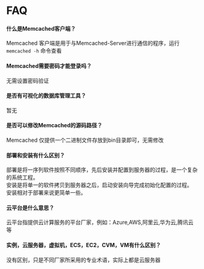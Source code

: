 # FAQ

#### 什么是Memcached客户端？

Memcached 客户端是用于与Memcached-Server进行通信的程序，运行 `memcached -h` 命令查看

#### Memcached需要密码才能登录吗？

无需设置密码验证

#### 是否有可视化的数据库管理工具？

暂无

#### 是否可以修改Memcached的源码路径？

Memcached 仅提供一个二进制文件存放到bin目录即可，无需修改

#### 部署和安装有什么区别？

部署是将一序列软件按照不同顺序，先后安装并配置到服务器的过程，是一个复杂的系统工程。  
安装是将单一的软件拷贝到服务器之后，启动安装向导完成初始化配置的过程。  
安装相对于部署来说更简单一些。 

#### 云平台是什么意思？

云平台指提供云计算服务的平台厂家，例如：Azure,AWS,阿里云,华为云,腾讯云等

#### 实例，云服务器，虚拟机，ECS，EC2，CVM，VM有什么区别？

没有区别，只是不同厂家所采用的专业术语，实际上都是云服务器